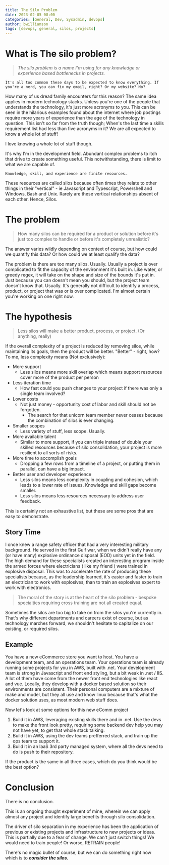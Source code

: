 ```yaml
---
title: The Silo Problem
date: 2023-02-05 08:00
categories: [General, Dev, Sysadmin, devops]
author: bwilliamson
tags: [devops, general, silos, projects]
---
```

# What is The silo problem?
> *The silo problem is a name I'm using for any knowledge or experience based bottlenecks in projects.*

`It's all too common these days to be expected to know everything. If you're a nerd, you can fix my email, right? Or my website? No?`

How many of us dread family encounters for this reason?
The same idea applies in modern technology stacks. Unless you're one of the people that understands the technology, it's just more acronyms to you. This can be seen in the hilarious examples found about the internet where job postings require more years of experience than the age of the technology in question. This isn't so far from the truth though; When's the last time a skills requirement list had less than five acronyms in it? We are all expected to know a whole lot of stuff!

I love knowing a whole lot of stuff though.

It's why I'm in the development field. Abundant complex problems to itch that drive to create something useful. This notwithstanding, there is limit to what we are capable of.

`Knowledge, skill, and experience are finite resources.`

These resources are called silos because often times they relate to other things in their "vertical" - ie Javascript and Typescript, Powershell and Windows, Bash and Unix. Rarely are these vertical relationships absent of each other. Hence, Silos.

# The problem
> How many silos can be required for a product or solution before it's just too complex to handle or before it's completely unrealistic?
>
The answer varies wildly depending on context of course, but how could we quantify this data? Or how could we at least qualify the data?

The problem is there are too many silos. Usually.
Usually a project is over complicated to fit the capacity of the environment it's built in.
Like water, or greedy regex, it will take on the shape and size of the bounds it's put in. Just because you can doesn't mean you should, but the project team doesn't know that. Usually.
It's generally not difficult to identify a process, product, or project that was or is over complicated. I'm almost certain you're working on one right now.

# The hypothesis
> Less silos will make a better product, process, or project. (Or anything, really)

If the overall complexity of a project is reduced by removing silos, while maintaining its goals, then the product will be better.
"Better" - right, how?
To me, less complexity means (Not exclusively):
- More support
	- Less silos means more skill overlap which means support resources cover more of the product per person
- Less iteration time
	- How fast could you push changes to your project if there was only a single team involved?
- Lower costs
	- Not just money - opportunity cost of labor and skill should not be forgotten.
		- The search for that unicorn team member never ceases because the combination of silos is ever changing.
- Smaller scopes
	- Less variety of stuff, less scope. Usually.
- More available talent
	- Similar to more support,  if you can triple instead of double your skilled resources because of silo consolidation, your project is more resilient to all sorts of risks.
- More time to accomplish goals
	- Dropping a few rows from a timeline of a project, or putting them in parallel, can have a big impact.
- Better user and developer experience
	- Less silos means less complexity in coupling and cohesion, which leads to a lower rate of issues. Knowledge and skill gaps become smaller.
	- Less silos means less resources necessary to address user feedback.

This is certainly not an exhaustive list, but these are some pros that are easy to demonstrate.

## Story Time
I once knew a range safety officer that had a very interesting military background.
He served in the first Gulf war, when we didn't really have any (or have many) explosive ordinance disposal (EOD) units yet in the field. The high demand for these specialists created an interesting program inside the armed forces where electricians ( like my friend ) were trained in explosive disposal. This was to accelerate the rate of producing these specialists because, as the leadership learned, it's easier and faster to train an electrician to work with explosives, than to train an explosives expert to work with electronics.

> The moral of the story is at the heart of the silo problem - bespoke specialties requiring cross training are not all created equal.

Sometimes the silos are too big to take on from the silos you're currently in. That's why different departments and careers exist of course, but as technology marches forward, we shouldn't hesitate to capitalize on our existing, or required silos.

## Example
You have a new eCommerce store you want to host.
You have a development team, and an operations team. Your operations team is already running some projects for you in AWS, built with .net.
Your development team is strong in Javascript and front end styling, but a bit weak in .net / IIS. A lot of them have come from the newer front end technologies like react and vue.
Locally, they develop with a docker based solution so their environments are consistent.
Their personal computers are a mixture of make and model, but they all use and know linux because that's what the docker solution uses, as most modern web stuff does.

Now let's look at some options for this new eComm project
1. Build it in AWS, leveraging existing skills there and in .net. Use the devs to make the front look pretty, requiring some backend dev help you may not have yet, to get that whole stack talking.
2. Build it in AWS, using the dev teams prefferred stack, and train up the ops team to support it.
3. Build it in an IaaS 3rd party managed system, where all the devs need to do is push to their repository.

If the product is the same in all three cases,  which do you think would be the best option?

# Conclusion

There is no conclusion.

This is an ongoing thought experiment of mine, wherein we can apply almost any project and identify large benefits through silo consolidation.

The driver of silo separation in my experience has been the application of previous or existing projects and infrastructure to new projects or ideas. This is partially due to a fear of change. We can't just switch things! We would need to train people! Or worse, RETRAIN people!

There's no magic bullet of course, but we can do something right now which is to ***consider the silos.***
